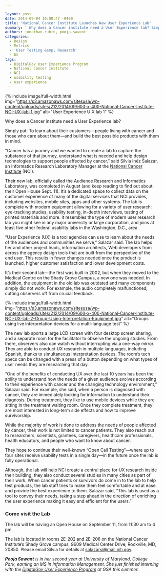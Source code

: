 ```yaml
---

layout: post
date: 2014-09-04 10:00:47 -0400
title: 'National Cancer Institute Launches New User Experience Lab'
summary: ' Why does a Cancer institute need a User Experience lab? Simply put\: To learn about their customers&mdash;people living with cancer and those who care about them&mdash;and build the best possible products with them in mind. &ldquo;Cancer has a journey and we wanted to create a lab'
authors: jonathan-rubin, pooja-sawant
categories:
  - Design
  - Metrics
  - 'User Testing &amp; Research'
  - UX
tags:
  - DigitalGov User Experience Program
  - National Cancer Institute
  - NCI
  - usability testing
  - user experience
---
```



{% include image/full-width.html img="https://s3.amazonaws.com/sitesusa/wp-content/uploads/sites/212/2014/09/600-x-400-National-Cancer-Institute-NCI-UX-lab-1.jpg" alt="User Experience U X lab 1" %}

Why does a Cancer institute need a User Experience lab?

Simply put: To learn about their customers—people living with cancer and those who care about them—and build the best possible products with them in mind.

“Cancer has a journey and we wanted to create a lab to capture the substance of that journey, understand what is needed and help design technologies to support people affected by cancer,” said Silvia Inéz Salazar, an Informatics Research Laboratory Manager at the [National Cancer Institute](http://www.cancer.gov/) (NCI).

Their new lab, officially called the Audience Research and Informatics Laboratory, was completed in August (and keep reading to find out about their Open House Sept. 11). It’s a dedicated space to collect data on the customer experience of many of the digital services that NCI provides, including websites, mobile sites, apps and other systems. The lab is complete with modern equipment allowing for a variety of user research: eye-tracking studies, usability testing, in-depth interviews, testing of printed materials and more. It resembles the type of modern user research lab you might see in any major university or large corporation, and joins at least five other federal usability labs in the Washington, D.C., area.

“User Experience (UX) is a tool agencies can use to learn about the needs of the audiences and communities we serve,” Salazar said. The lab helps her and other project leads, information architects, Web developers from across the agency design tools that are built from the perspective of the end user. This results in fewer changes needed once the product is launched, higher customer satisfaction and lower development costs.

It’s their second lab—the first was built in 2002, but when they moved to the Medical Centre on the Shady Grove Campus, a new one was needed. In addition, the equipment in the old lab was outdated and many components simply did not work. For example, the audio completely malfunctioned, cutting observers off from crucial feedback.


{% include image/full-width.html img="https://s3.amazonaws.com/sitesusa/wp-content/uploads/sites/212/2014/09/600-x-400-National-Cancer-Institute-NCI-UX-lab-2-Group-Using-Interpretation-Equipment.jpg" alt="Groups using live interpretation devices for a multi-language test" %}

The new lab sports a large LCD screen with four desktop screen sharing, and a separate room for the facilitator to observe the ongoing studies. From there, observers also can watch without interrupting via a one-way mirror. They are able to conduct UX research in multiple languages, including Spanish, thanks to simultaneous interpretation devices. The room’s tech specs can be changed with a press of a button depending on what types of user needs they are researching that day.

“One of the benefits of conducting UX over the last 10 years has been the ability to understand how the needs of a given audience evolves according to their experience with cancer and the changing technology environment,” Salazar said. For example, she said, when a person is diagnosed with cancer, they are immediately looking for information to understand their diagnosis. During treatment, they like to use mobile devices while they are sitting in the treatment waiting room. Once they complete treatment, they are most interested in long-term side effects and how to improve survivorship.

While the majority of work is done to address the needs of people affected by cancer, their work is not limited to cancer patients. They also reach out to researchers, scientists, grantees, caregivers, healthcare professionals, health educators, and people who want to know about cancer.

They hope to continue their well-known “Open Call Testing”—where up to four sites receive usability tests in a single day—in the future once the lab is fully operational.

Although, the lab will help NCI create a central place for UX research inside their building, they also conduct several studies in many cities as part of their work. When cancer patients or survivors do come in to the lab to help test products, the lab staff tries to make them feel comfortable and at ease and provide the best experience to them. Salazar said, “This lab is used as a tool to convey their needs, taking a step ahead in the direction of enriching the user experience making it easy and efficient for the users.”

### Come visit the Lab

The lab will be having an Open House on September 11, from 11:30 am to 4 pm.
  
The lab is located in rooms 2E-202 and 2E-206 on the National Cancer Institute’s Shady Grove campus, 9609 Medical Center Drive, Rockville, MD, 20850. Please email Silvia for details at <salazarsi@mail.nih.gov>.

_**Pooja Sawant** is in her second year at University of Maryland, College Park, earning an MS in Information Management. She just finished interning with the [DigitalGov User Experience Program](https://www.WHATEVER/resources/digitalgov-user-experience-program/ "DigitalGov User Experience Program") at GSA this summer._

&nbsp;
